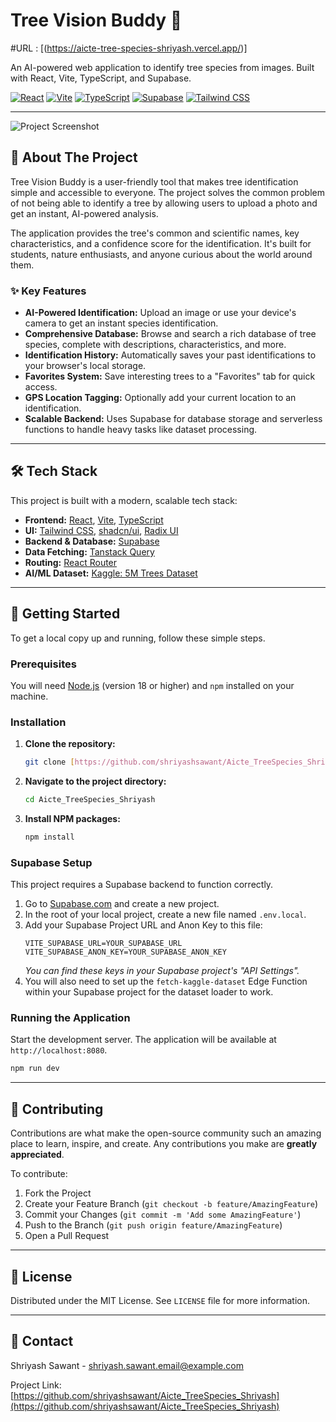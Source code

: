 # Tree Vision Buddy 🌿

#URL : [(https://aicte-tree-species-shriyash.vercel.app/)]

An AI-powered web application to identify tree species from images. Built with React, Vite, TypeScript, and Supabase.

[![React](https://img.shields.io/badge/React-18-blue?logo=react)](https://reactjs.org/)
[![Vite](https://img.shields.io/badge/Vite-5-purple?logo=vite)](https://vitejs.dev/)
[![TypeScript](https://img.shields.io/badge/TypeScript-5-blue?logo=typescript)](https://www.typescriptlang.org/)
[![Supabase](https://img.shields.io/badge/Supabase-green?logo=supabase)](https://supabase.io/)
[![Tailwind CSS](https://img.shields.io/badge/Tailwind_CSS-3-cyan?logo=tailwind-css)](https://tailwindcss.com/)

---

![Project Screenshot](https://i.imgur.com/g9c2ff9.png)

## 🌳 About The Project

Tree Vision Buddy is a user-friendly tool that makes tree identification simple and accessible to everyone. The project solves the common problem of not being able to identify a tree by allowing users to upload a photo and get an instant, AI-powered analysis.

The application provides the tree's common and scientific names, key characteristics, and a confidence score for the identification. It's built for students, nature enthusiasts, and anyone curious about the world around them.

### ✨ Key Features

* **AI-Powered Identification:** Upload an image or use your device's camera to get an instant species identification.
* **Comprehensive Database:** Browse and search a rich database of tree species, complete with descriptions, characteristics, and more.
* **Identification History:** Automatically saves your past identifications to your browser's local storage.
* **Favorites System:** Save interesting trees to a "Favorites" tab for quick access.
* **GPS Location Tagging:** Optionally add your current location to an identification.
* **Scalable Backend:** Uses Supabase for database storage and serverless functions to handle heavy tasks like dataset processing.

---

## 🛠️ Tech Stack

This project is built with a modern, scalable tech stack:

* **Frontend:** [React](https://reactjs.org/), [Vite](https://vitejs.dev/), [TypeScript](https://www.typescriptlang.org/)
* **UI:** [Tailwind CSS](https://tailwindcss.com/), [shadcn/ui](https://ui.shadcn.com/), [Radix UI](https://www.radix-ui.com/)
* **Backend & Database:** [Supabase](https://supabase.io/)
* **Data Fetching:** [Tanstack Query](https://tanstack.com/query/latest)
* **Routing:** [React Router](https://reactrouter.com/)
* **AI/ML Dataset:** [Kaggle: 5M Trees Dataset](https://www.kaggle.com/datasets/mexwell/5m-trees-dataset)

---

## 🚀 Getting Started

To get a local copy up and running, follow these simple steps.

### Prerequisites

You will need [Node.js](https://nodejs.org/) (version 18 or higher) and `npm` installed on your machine.

### Installation

1.  **Clone the repository:**
    ```sh
    git clone [https://github.com/shriyashsawant/Aicte_TreeSpecies_Shriyash.git](https://github.com/shriyashsawant/Aicte_TreeSpecies_Shriyash.git)
    ```
2.  **Navigate to the project directory:**
    ```sh
    cd Aicte_TreeSpecies_Shriyash
    ```
3.  **Install NPM packages:**
    ```sh
    npm install
    ```

### Supabase Setup

This project requires a Supabase backend to function correctly.

1.  Go to [Supabase.com](https://supabase.com/) and create a new project.
2.  In the root of your local project, create a new file named `.env.local`.
3.  Add your Supabase Project URL and Anon Key to this file:
    ```
    VITE_SUPABASE_URL=YOUR_SUPABASE_URL
    VITE_SUPABASE_ANON_KEY=YOUR_SUPABASE_ANON_KEY
    ```
    *You can find these keys in your Supabase project's "API Settings".*
4.  You will also need to set up the `fetch-kaggle-dataset` Edge Function within your Supabase project for the dataset loader to work.

### Running the Application

Start the development server. The application will be available at `http://localhost:8080`.

```sh
npm run dev
```

---

## 🤝 Contributing

Contributions are what make the open-source community such an amazing place to learn, inspire, and create. Any contributions you make are **greatly appreciated**.

To contribute:
1.  Fork the Project
2.  Create your Feature Branch (`git checkout -b feature/AmazingFeature`)
3.  Commit your Changes (`git commit -m 'Add some AmazingFeature'`)
4.  Push to the Branch (`git push origin feature/AmazingFeature`)
5.  Open a Pull Request

---

## 📜 License

Distributed under the MIT License. See `LICENSE` file for more information.

---

## 📧 Contact

Shriyash Sawant - [shriyash.sawant.email@example.com](mailto:shriyash.sawant.email@example.com)

Project Link: [https://github.com/shriyashsawant/Aicte_TreeSpecies_Shriyash](https://github.com/shriyashsawant/Aicte_TreeSpecies_Shriyash)
